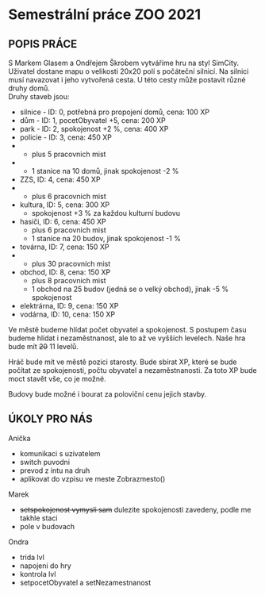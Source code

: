 # Semestrální práce ZOO 2021

## POPIS PRÁCE
S Markem Glasem a Ondřejem Škrobem vytváříme hru na styl SimCity.
Uživatel dostane mapu o velikosti 20x20 polí s počáteční
silnicí. Na silnici musí navazovat i jeho vytvořená cesta.
U této cesty může postavit různé druhy domů. <br>
Druhy staveb jsou:
- silnice - ID: 0, potřebná pro propojení domů, cena: 100 XP
- dům - ID: 1, pocetObyvatel +5, cena: 200 XP
- park - ID: 2, spokojenost +2 %, cena: 400 XP
- policie - ID: 3, cena: 450 XP
- - plus 5 pracovnich mist 
- - 1 stanice na 10 domů, jinak spokojenost -2 %
- ZZS, ID: 4, cena: 450 XP
- - plus 6 pracovnich mist
- kultura, ID: 5, cena: 300 XP
  - spokojenost +3 % za každou kulturní budovu
- hasiči, ID: 6, cena: 450 XP
  - plus 6 pracovnich mist 
  - 1 stanice na 20 budov, jinak spokojenost -1 %
- továrna, ID: 7, cena: 150 XP
- - plus 30 pracovních mist
- obchod, ID: 8, cena: 150 XP
  - plus 8 pracovnich mist
  - 1 obchod na 25 budov (jedná se o velký obchod), jinak -5 % spokojenost 
- elektrárna, ID: 9, cena: 150 XP
- vodárna, ID: 10, cena: 150 XP

Ve městě budeme hlídat počet obyvatel a spokojenost.
S postupem času budeme hlídat i nezaměstnanost, ale to
až ve vyšších levelech. Naše hra bude mít ~~20~~ 11 levelů.

Hráč bude mít ve městě pozici starosty. Bude sbírat XP,
které se bude počítat ze spokojenosti, počtu obyvatel a nezaměstnanosti.
Za toto XP bude moct stavět vše, co je možné.

Budovy bude možné i bourat za poloviční cenu jejich stavby.

## ÚKOLY PRO NÁS
Anička
- komunikaci s uzivatelem
- switch puvodni
- prevod z intu na druh
- aplikovat do vzpisu ve meste Zobrazmesto()

Marek
- ~~setspokojenost vymysli sam~~ dulezite spokojenosti zavedeny, podle me takhle staci
- pole v budovach

Ondra
- trida lvl
- napojeni do hry
- kontrola lvl
- setpocetObyvatel a setNezamestnanost